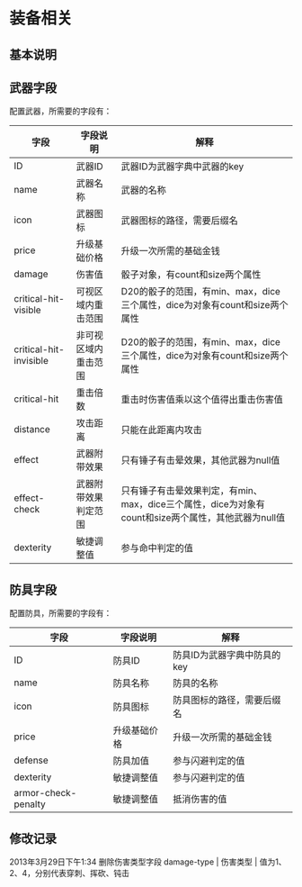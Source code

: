 装备相关
=======

## 基本说明 ##

## 武器字段 ##
配置武器，所需要的字段有：

 字段                    |  字段说明         | 解释
------------------------|------------------|---------
 ID                     | 武器ID            | 武器ID为武器字典中武器的key
 name                   | 武器名称           | 武器的名称
 icon                   | 武器图标           | 武器图标的路径，需要后缀名
 price                  | 升级基础价格        | 升级一次所需的基础金钱
 damage                 | 伤害值             | 骰子对象，有count和size两个属性
 critical-hit-visible   | 可视区域内重击范围   | D20的骰子的范围，有min、max，dice三个属性，dice为对象有count和size两个属性
 critical-hit-invisible | 非可视区域内重击范围 | D20的骰子的范围，有min、max，dice三个属性，dice为对象有count和size两个属性
 critical-hit           | 重击倍数           | 重击时伤害值乘以这个值得出重击伤害值
 distance               | 攻击距离           | 只能在此距离内攻击
 effect                 | 武器附带效果        | 只有锤子有击晕效果，其他武器为null值
 effect-check           | 武器附带效果判定范围 | 只有锤子有击晕效果判定，有min、max，dice三个属性，dice为对象有count和size两个属性，其他武器为null值
 dexterity              | 敏捷调整值         | 参与命中判定的值

## 防具字段 ##
配置防具，所需要的字段有：

 字段                 |  字段说明  | 解释
---------------------|-----------|---------
 ID                  | 防具ID     | 防具ID为武器字典中防具的key
 name                | 防具名称    | 防具的名称
 icon                | 防具图标    | 防具图标的路径，需要后缀名
 price               | 升级基础价格 | 升级一次所需的基础金钱
 defense             | 防具加值    | 参与闪避判定的值
 dexterity           | 敏捷调整值  | 参与闪避判定的值
 armor-check-penalty | 敏捷调整值  | 抵消伤害的值
 
## 修改记录 ##
2013年3月29日下午1:34
删除伤害类型字段
 damage-type            | 伤害类型           | 值为1、2、4，分别代表穿刺、挥砍、钝击
 